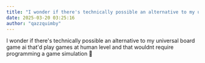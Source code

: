 ```yaml
---
title: "I wonder if there's technically possible an alternative to my universal board game ai that'd..."
date: 2025-03-20 03:25:16
author: "qazzquimby"
---
```


I wonder if there's technically possible an alternative to my universal board game ai that'd play games at human level and that wouldnt require programming a game simulation 💭